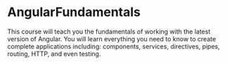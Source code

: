 # AngularFundamentals

This course will teach you the fundamentals of working with the latest version of Angular. You will learn everything you need to know to create complete applications including: components, services, directives, pipes, routing, HTTP, and even testing.

